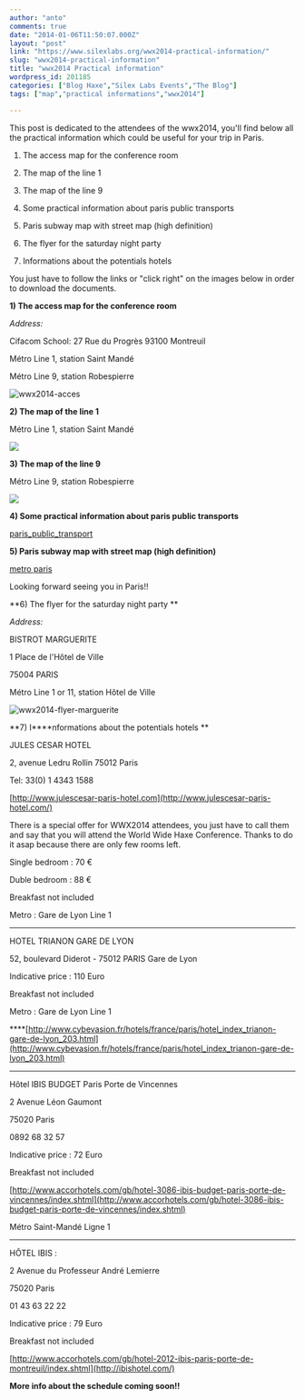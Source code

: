 ```yaml
---
author: "anto"
comments: true
date: "2014-01-06T11:50:07.000Z"
layout: "post"
link: "https://www.silexlabs.org/wwx2014-practical-information/"
slug: "wwx2014-practical-information"
title: "wwx2014 Practical information"
wordpress_id: 201185
categories: ["Blog Haxe","Silex Labs Events","The Blog"]
tags: ["map","practical informations","wwx2014"]

---
```

This post is dedicated to the attendees of the wwx2014, you'll find below all the practical information which could be useful for your trip in Paris.




  1. The access map for the conference room


  2. The map of the line 1


  3. The map of the line 9


  4. Some practical information about paris public transports


  5. Paris subway map with street map (high definition)


  6. The flyer for the saturday night party


  7. Informations about the potentials hotels


You just have to follow the links or "click right" on the images below in order to download the documents.

**1) The access map for the conference room**

_Address:_

Cifacom School:
27 Rue du Progrès
93100 Montreuil

Métro Line 1, station Saint Mandé

Métro Line 9, station Robespierre

![wwx2014-acces](https://www.silexlabs.org/wp-content/uploads/2014/01/wwx2014-acces-485x687.png)

**2) The map of the line 1**

Métro Line 1, station Saint Mandé

[![](https://www.silexlabs.org/wp-content/uploads/2013/05/Line-1-Saint-mandé1.jpg)](https://www.silexlabs.org/138585/the-blog/wwx2013-practical-informations/attachment/line-1-saint-mande-2/)

**3) The map of the line 9**

Métro Line 9, station Robespierre

[![](https://www.silexlabs.org/wp-content/uploads/2013/05/LIne-9-Robespierre1.jpg)](https://www.silexlabs.org/138585/the-blog/wwx2013-practical-informations/attachment/line-9-robespierre-2/)

**4) Some practical information about paris public transports**

[paris_public_transport](https://www.silexlabs.org/138585/the-blog/wwx2013-practical-informations/attachment/paris_public_transport-2/)

**5) Paris subway map with street map (high definition)**

[metro paris](https://www.silexlabs.org/138585/the-blog/wwx2013-practical-informations/attachment/metro-paris-2/)

Looking forward seeing you in Paris!!

**6) The flyer for the saturday night party **

_Address:_

BISTROT MARGUERITE

1 Place de l'Hôtel de Ville

75004 PARIS

Métro Line 1 or 11, station Hôtel de Ville

![wwx2014-flyer-marguerite](https://www.silexlabs.org/wp-content/uploads/2014/02/wwx2014-flyer-marguerite.png)


**7) I****nformations about the potentials hotels **




JULES CESAR HOTEL




2, avenue Ledru Rollin 75012 Paris




Tel: 33(0) 1 4343 1588




[http://www.julescesar-paris-hotel.com](http://www.julescesar-paris-hotel.com/)




There is a special offer for WWX2014 attendees, you just have to call them and say that you will attend the World Wide Haxe Conference. Thanks to do it asap because there are only few rooms left.




Single bedroom : 70 €




Duble bedroom : 88 €




Breakfast not included




Metro : Gare de Lyon Line 1




-------------------------------------------------------




HOTEL TRIANON GARE DE LYON




52, boulevard Diderot - 75012 PARIS Gare de Lyon




Indicative price : 110 Euro




Breakfast not included




Metro : Gare de Lyon Line 1


****[http://www.cybevasion.fr/hotels/france/paris/hotel_index_trianon-gare-de-lyon_203.html](http://www.cybevasion.fr/hotels/france/paris/hotel_index_trianon-gare-de-lyon_203.html)


------------------------------------------------------


Hôtel IBIS BUDGET Paris Porte de Vincennes


2 Avenue Léon Gaumont




75020 Paris




0892 68 32 57


Indicative price : 72 Euro


Breakfast not included




[http://www.accorhotels.com/gb/hotel-3086-ibis-budget-paris-porte-de-vincennes/index.shtml](http://www.accorhotels.com/gb/hotel-3086-ibis-budget-paris-porte-de-vincennes/index.shtml)




Métro Saint-Mandé Ligne 1


------------------------------------------------------


HÔTEL IBIS :




2 Avenue du Professeur André Lemierre




75020 Paris




01 43 63 22 22




Indicative price : 79 Euro




Breakfast not included




[http://www.accorhotels.com/gb/hotel-2012-ibis-paris-porte-de-montreuil/index.shtml](http://ibishotel.com/)


**More info about the schedule coming soon!!**

